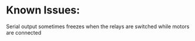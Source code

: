 Known Issues:
=============
Serial output sometimes freezes when the relays are switched while motors are connected
